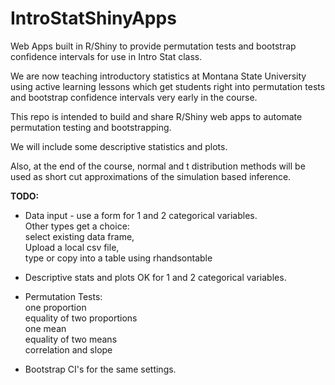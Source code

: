 # IntroStatShinyApps
Web Apps built in R/Shiny to provide permutation tests and bootstrap confidence intervals for use in Intro Stat class.

We are now teaching introductory statistics at Montana State
University using active learning lessons which get students right
into permutation tests and bootstrap confidence intervals very early
in the course.  

This repo is intended to build and share R/Shiny web apps to automate
permutation testing and bootstrapping.  

We will include some descriptive statistics and plots.  

Also, at the end of the course, normal and t distribution methods will
be used as short cut approximations of the simulation based
inference.  

__TODO:__

 * Data input - use a form for 1 and 2 categorical variables.  
  Other types get a choice:  
     select existing data frame,   
     Upload a local csv file,  
     type or copy into a table using rhandsontable  
 
 * Descriptive stats and plots
     OK for 1 and 2 categorical variables.  

 * Permutation Tests:  
   one proportion  
   equality of two proportions  
   one mean  
   equality of two means  
   correlation and slope  
   
 * Bootstrap CI's for the same settings.
 
 
